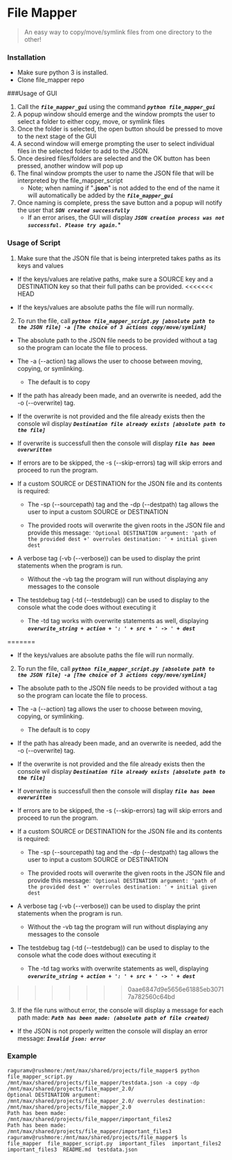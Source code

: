 # File Mapper
> An easy way to copy/move/symlink files from one directory to the other!

### Installation
* Make sure python 3 is installed.
* Clone file_mapper repo


###Usage of GUI
1. Call the ***`file_mapper_gui`*** using the command ***`python file_mapper_gui`***
2. A popup window should emerge and the window prompts the user to select a folder to either copy, move, or symlink files
3. Once the folder is selected, the open button should be pressed to move to the next stage of the GUI
4. A second window will emerge prompting the user to select individual files in the selected folder to add to the JSON.
5. Once desired files/folders are selected and the OK button has been pressed, another window will pop up
6. The final window prompts the user to name the JSON file that will be interpreted by the file_mapper_script
    * Note; when naming if "**.json**" is not added to the end of the name it will automatically be added by the ***`file_mapper_gui`***
7. Once naming is complete, press the save button and a popup will notify the user that ***`SON created successfully`***
    * If an error arises, the GUI will display ***`JSON creation process was not successful. Please try again.`****


### Usage of Script
1. Make sure that the JSON file that is being interpreted takes paths as its keys and values  

  * If the keys/values are relative paths, make sure a SOURCE key and a DESTINATION key so that their full paths can be provided.
<<<<<<< HEAD

  * If the keys/values are absolute paths the file will run normally.

2. To run the file, call ***`python file_mapper_script.py [absolute path to the JSON file] -a [The choice of 3 actions copy/move/symlink]`***  

  * The absolute path to the JSON file needs to be provided without a tag so the program can locate the file to process.

  * The -a (--action) tag allows the user to choose between moving, copying, or symlinking.  

      - The default is to copy

  * If the path has already been made, and an overwrite is needed, add the -o (--overwrite) tag.

  * If the overwrite is not provided and the file already exists then the console wil display ***`Destination file already exists [absolute path to the file]`***  

  * If overwrite is successfull then the console will display ***`file has been overwritten`***

  * If errors are to be skipped, the -s (--skip-errors) tag will skip errors and proceed to run the program.  

  * If a custom SOURCE or DESTINATION for the JSON file and its contents is required:

      - The -sp (--sourcepath) tag and the -dp (--destpath) tag allows the user to input a custom SOURCE or DESTINATION

      - The provided roots will overwrite the given roots in the JSON file and provide this message: `'Optional DESTINATION argument: 'path of the provided dest +' overrules destination: ' + initial given dest`

  * A verbose tag (-vb (--verbose)) can be used to display the print statements when the program is run.

      - Without the -vb tag the program will run without displaying any messages to the console

  * The testdebug tag (-td (--testdebug)) can be used to display to the console what the code does without executing it

      - The -td tag works with overwrite statements as well, displaying ***`overwrite_string + action + ': ' + src + ' -> ' + dest`***

=======

  * If the keys/values are absolute paths the file will run normally.

2. To run the file, call ***`python file_mapper_script.py [absolute path to the JSON file] -a [The choice of 3 actions copy/move/symlink]`***  

  * The absolute path to the JSON file needs to be provided without a tag so the program can locate the file to process.

  * The -a (--action) tag allows the user to choose between moving, copying, or symlinking.  

      - The default is to copy

  * If the path has already been made, and an overwrite is needed, add the -o (--overwrite) tag.

  * If the overwrite is not provided and the file already exists then the console wil display ***`Destination file already exists [absolute path to the file]`***  

  * If overwrite is successfull then the console will display ***`file has been overwritten`***

  * If errors are to be skipped, the -s (--skip-errors) tag will skip errors and proceed to run the program.  

  * If a custom SOURCE or DESTINATION for the JSON file and its contents is required:

      - The -sp (--sourcepath) tag and the -dp (--destpath) tag allows the user to input a custom SOURCE or DESTINATION

      - The provided roots will overwrite the given roots in the JSON file and provide this message: `'Optional DESTINATION argument: 'path of the provided dest +' overrules destination: ' + initial given dest`

  * A verbose tag (-vb (--verbose)) can be used to display the print statements when the program is run.

      - Without the -vb tag the program will run without displaying any messages to the console

  * The testdebug tag (-td (--testdebug)) can be used to display to the console what the code does without executing it

      - The -td tag works with overwrite statements as well, displaying ***`overwrite_string + action + ': ' + src + ' -> ' + dest`***

>>>>>>> 0aae6847d9e5656e61885eb30717a782560c64bd
3. If the file runs without error, the console will display a message for each path made: ***`Path has been made: (absolute path of file created)`***

  * If the JSON is not properly written the console will display an error message: ***`Invalid json: error`***



### Example
~~~~
raguramv@rushmore:/mnt/max/shared/projects/file_mapper$ python file_mapper_script.py /mnt/max/shared/projects/file_mapper/testdata.json -a copy -dp /mnt/max/shared/projects/file_mapper_2.0/
Optional DESTINATION argument: /mnt/max/shared/projects/file_mapper_2.0/ overrules destination: /mnt/max/shared/projects/file_mapper_2.0
Path has been made: /mnt/max/shared/projects/file_mapper/important_files2
Path has been made: /mnt/max/shared/projects/file_mapper/important_files3
raguramv@rushmore:/mnt/max/shared/projects/file_mapper$ ls
file_mapper  file_mapper_script.py  important_files  important_files2  important_files3  README.md  testdata.json
~~~~

